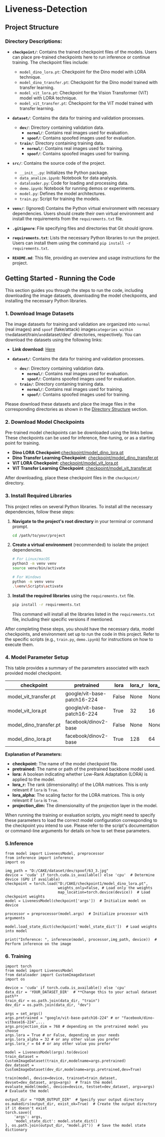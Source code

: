 ﻿# Liveness-Detection
## Project Structure

### Directory Descriptions:
* **`checkpoint/`**: Contains the trained checkpoint files of the models. Users can place pre-trained checkpoints here to run inference or continue training. The checkpoint files include:
    * `model_dino_lora.pt`: Checkpoint for the Dino model with LORA technique.
    * `model_dino_transfer.pt`: Checkpoint for the Dino model trained with transfer learning.
    * `model_vit_lora.pt`: Checkpoint for the Vision Transformer (ViT) model with LORA technique.
    * `model_vit_transfer.pt`: Checkpoint for the ViT model trained with transfer learning.

* **`dataset/`**: Contains the data for training and validation processes.
    * **`dev/`**: Directory containing validation data.
        * **`normal/`**: Contains real images used for evaluation.
        * **`spoof/`**: Contains spoofed images used for evaluation.
    * **`train/`**: Directory containing training data.
        * **`normal/`**: Contains real images used for training.
        * **`spoof/`**: Contains spoofed images used for training.

* **`src/`**: Contains the source code of the project.
    * `__init__.py`: Initializes the Python package.
    * `data_analize.ipynb`: Notebook for data analysis.
    * `dataloader.py`: Code for loading and processing data.
    * `demo.ipynb`: Notebook for running demos or experiments.
    * `model.py`: Defines the model architectures.
    * `train.py`: Script for training the models.

* **`venv/`**: (Ignored) Contains the Python virtual environment with necessary dependencies. Users should create their own virtual environment and install the requirements from the `requirements.txt` file.

* **`.gitignore`**: File specifying files and directories that Git should ignore.

* **`requirements.txt`**: Lists the necessary Python libraries to run the project. Users can install them using the command `pip install -r requirements.txt`.

* **`README.md`**: This file, providing an overview and usage instructions for the project.


## Getting Started - Running the Code

This section guides you through the steps to run the code, including downloading the image datasets, downloading the model checkpoints, and installing the necessary Python libraries.

### 1. Download Image Datasets

The image datasets for training and validation are organized into `normal` (real images) and `spoof` (fake/attack) images` categories within the `dataset/train/` and `dataset/dev/` directories, respectively. You can download the datasets using the following links:

* **Link download**: [Here](https://drive.google.com/file/d/14mQyIzvBOPIXippMtx7tNMxoMejjkkrg/view?usp=drive_link)

* **`dataset/`**: Contains the data for training and validation processes.
    * **`dev/`**: Directory containing validation data.
        * **`normal/`**: Contains real images used for evaluation.
        * **`spoof/`**: Contains spoofed images used for evaluation.
    * **`train/`**: Directory containing training data.
        * **`normal/`**: Contains real images used for training.
        * **`spoof/`**: Contains spoofed images used for training.


Please download these datasets and place the image files in the corresponding directories as shown in the [Directory Structure](#directory-structure) section.

### 2. Download Model Checkpoints

Pre-trained model checkpoints can be downloaded using the links below. These checkpoints can be used for inference, fine-tuning, or as a starting point for training.

* **Dino LORA Checkpoint**:[checkpoint/model_dino_lora.pt](https://drive.google.com/file/d/11oNMwr4f3dsqzD-a3f0ETFwPafX6F-TZ/view?usp=drive_link)
* **Dino Transfer Learning Checkpoint**: [checkpoint/model_dino_transfer.pt](https://drive.google.com/file/d/1vOYgg_Ur-fkMNmvQdIQMpoMczUKwKI4m/view?usp=drive_link)
* **ViT LORA Checkpoint**: [checkpoint/model_vit_lora.pt](https://drive.google.com/file/d/1d-9I8LHrTSR7Qk36MusQqA-ImBSUeKsm/view?usp=drive_link)
* **ViT Transfer Learning Checkpoint**: [checkpoint/model_vit_transfer.pt](https://drive.google.com/file/d/1pRe3p54RE6IpLdQLbFsI6WltDLHpniWL/view?usp=drive_link)

After downloading, place these checkpoint files in the `checkpoint/` directory.

### 3. Install Required Libraries

This project relies on several Python libraries. To install all the necessary dependencies, follow these steps:

1.  **Navigate to the project's root directory** in your terminal or command prompt.

    ```bash
    cd /path/to/your/project
    ```

2.  **Create a virtual environment** (recommended) to isolate the project dependencies.

    ```bash
    # For Linux/macOS
    python3 -m venv venv
    source venv/bin/activate

    # For Windows
    python -m venv venv
    .\venv\Scripts\activate
    ```

3.  **Install the required libraries** using the `requirements.txt` file.

    ```bash
    pip install -r requirements.txt
    ```

    This command will install all the libraries listed in the `requirements.txt` file, including their specific versions if mentioned.

After completing these steps, you should have the necessary data, model checkpoints, and environment set up to run the code in this project. Refer to the specific scripts (e.g., `train.py`, `demo.ipynb`) for instructions on how to execute them.

### 4. Model Parameter Setup

This table provides a summary of the parameters associated with each provided model checkpoint.

| checkpoint                 | pretrained                  | lora  | lora_r | lora_alpha | projection_dim |
|----------------------------|-----------------------------|-------|--------|------------|----------------|
| model_vit_transfer.pt    | google/vit-base-patch16-224 | False | None   | None       | 768            |
| model_vit_lora.pt        | google/vit-base-patch16-224 | True  | 32     | 16         | 768            |
| model_dino_transfer.pt   | facebook/dinov2-base        | False | None   | None       | 1536           |
| model_dino_lora.pt       | facebook/dinov2-base        | True  | 128    | 64         | 768            |

**Explanation of Parameters:**

* **checkpoint:** The name of the model checkpoint file.
* **pretrained:** The name or path of the pretrained backbone model used.
* **lora:** A boolean indicating whether Low-Rank Adaptation (LORA) is applied to the model.
* **lora_r:** The rank (dimensionality) of the LORA matrices. This is only relevant if `lora` is `True`.
* **lora_alpha:** The scaling factor for the LORA matrices. This is only relevant if `lora` is `True`.
* **projection_dim:** The dimensionality of the projection layer in the model.

When running the training or evaluation scripts, you might need to specify these parameters to load the correct model configuration corresponding to the checkpoint you intend to use. Please refer to the script's documentation or command-line arguments for details on how to set these parameters.

 ### 5.Inference
```import torch
from model import LivenessModel, preprocessor
from inference import inference
import os

img_path = "D:/CAKE/dataset/dev/spoof/63_3.jpg"
device = 'cuda' if torch.cuda.is_available() else 'cpu'  # Determine device (GPU if available)
checkpoint = torch.load("D:/CAKE/checkpoint1/model_dino_lora.pt",
                        weights_only=False, # Load only the weights
                        map_location=torch.device(device))  # Load checkpoint weights
model = LivenessModel(checkpoint['args'])  # Initialize model on device

processor = preprocessor(model.args)  # Initialize processor with arguments

model.load_state_dict(checkpoint['model_state_dict'])  # Load weights into model

print("Inference: ", inference(model, processor,img_path, device))  # Perform inference on the image
```


### 6. Training 

```from train import train , evaluate_model
import torch
from model import LivenessModel
from dataloader import CustomImageDataset   
import os

device = 'cuda' if torch.cuda.is_available() else 'cpu'
data_dir = 'YOUR_DATASET_DIR'  # **Change this to your actual dataset path**  
train_dir = os.path.join(data_dir, "train")
dev_dir = os.path.join(data_dir, "dev")

args = set_args()
args.pretrained = "google/vit-base-patch16-224" # or "facebook/dino-vitbase16-224",...
args.projection_dim = 768 # depending on the pretrained model you choose
args.lora = True # or False, depending on your needs
args.lora_alpha = 32 # or any other value you prefer
args.lora_r = 64 # or any other value you prefer

model = LivenessModel(args).to(device)
train_dataset = CustomImageDataset(train_dir,modelname=args.pretrained)
dev_dataset = CustomImageDataset(dev_dir,modelname=args.pretrained,dev=True)

train(model, device=device, trainset=train_dataset, devset=dev_dataset, args=args)  # Train the model
evaluate_model(model, device=device, testset=dev_dataset, args=args)  # Evaluate the model

output_dir = "YOUR_OUTPUT_DIR"  # Specify your output directory
os.makedirs(output_dir, exist_ok=True)  # Create the output directory if it doesn't exist
torch.save({
    'args': args,
    'model_state_dict': model.state_dict()
}, os.path.join(output_dir, "model.pt"))  # Save the model state dictionary
```
